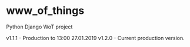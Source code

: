 # www_of_things
Python Django WoT project

v1.1.1 - Production to 13:00 27.01.2019
v1.2.0 - Current production version. 
